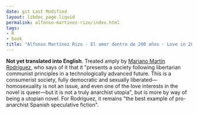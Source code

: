 ```yaml
---
date: git Last Modified
layout: libdoc_page.liquid
permalink: alfonso-martinez-rizo/index.html
tags:
- R
- book
title: "Alfonso Martínez Rizo - El amor dentro de 200 años - Love in 200 Years"
---
```


**Not yet translated into English**. Treated amply by [Mariano Martín Rodríguez](https://publish.lib.umd.edu/scifi/article/view/278/41), who says of it that it "presents a society following libertarian communist principles in a technologically advanced future. This is a consumerist society, fully democratic and sexually liberated—homosexuality is not an issue, and even one of the love interests in the novel is queer—but it is not a truly anarchist utopia", but is more by way of being a utopian novel. For Rodriguez, it remains "the best example of pro-anarchist Spanish speculative fiction".
